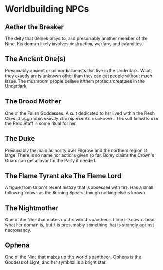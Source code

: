 # Worldbuilding NPCs

## Aether the Breaker

The deity that Gelnek prays to, and presumably another member of the Nine. His domain likely involves destruction, warfare, and calamities.

## The Ancient One(s)

Presumably ancient or primordial beasts that live in the Underdark. What they exactly are is unknown other than they can eat people without much issue. The mushroom people believe it/them protects creatures in the Underdark.

## The Brood Mother

One of the Fallen Goddesses. A cult dedicated to her lived within the Flesh Cave, though what exactly she represents is unknown. The cult failed to use the Relic Staff in some ritual for her.

## The Duke

Presumably the main authority over Filgrove and the northern region at large. There is no name nor actions given so far. Borey claims the Crown's Guard can get a favor for the Party if needed.

## The Flame Tyrant aka The Flame Lord

A figure from Orlon's recent history that is obsessed with fire. Has a small following known as the Burning Spears, though nothing else is known.

## The Nightmother

One of the Nine that makes up this world's pantheon. Little is known about what her domain is, but it is presumably something that is strongly against necromancy.

## Ophena

One of the Nine that makes up this world's pantheon. Ophena is the Goddess of Light, and her symbhol is a bright star.